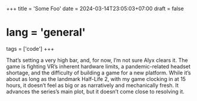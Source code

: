 +++
title = 'Some Foo'
date = 2024-03-14T23:05:03+07:00
draft = false
# lang = 'general'
tags = ['code']
+++

That’s setting a very high bar, and, for now, I’m not sure Alyx clears it. The
game is fighting VR’s inherent hardware limits, a pandemic-related headset
shortage, and the difficulty of building a game for a new platform. While it’s
about as long as the landmark Half-Life 2, with my game clocking in at 15
hours, it doesn’t feel as big or as narratively and mechanically fresh. It
advances the series’s main plot, but it doesn’t come close to resolving it.
